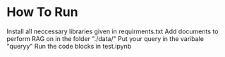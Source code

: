 # How To Run

Install all neccessary libraries given in requirments.txt
Add documents to perform RAG on in the folder "./data/"
Put your query in the varibale "queryy"
Run the code blocks in test.ipynb

